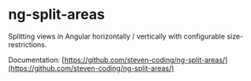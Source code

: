 # ng-split-areas
Splitting views in Angular horizontally / vertically with configurable size-restrictions.

Documentation:
[https://github.com/steven-coding/ng-split-areas/](https://github.com/steven-coding/ng-split-areas/)
